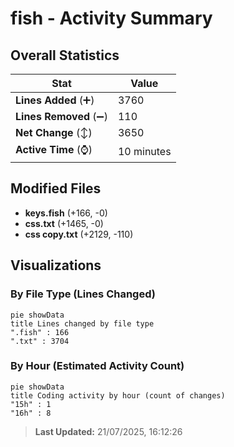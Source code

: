 # fish - Activity Summary 

## Overall Statistics

| Stat                   | Value                                                             |
| ---------------------- | ----------------------------------------------------------------- |
| **Lines Added** (➕)   | 3760                                          |
| **Lines Removed** (➖) | 110                                        |
| **Net Change** (↕)    | 3650                |
| **Active Time** (⌚)   | 10 minutes |


## Modified Files
- **keys.fish** (+166, -0)
- **css.txt** (+1465, -0)
- **css copy.txt** (+2129, -110)

## Visualizations

### By File Type (Lines Changed)

```mermaid
pie showData
title Lines changed by file type
".fish" : 166
".txt" : 3704
```

### By Hour (Estimated Activity Count)

```mermaid
pie showData
title Coding activity by hour (count of changes)
"15h" : 1
"16h" : 8
```


> **Last Updated:** 21/07/2025, 16:12:26